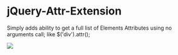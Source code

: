 # jQuery-Attr-Extension
Simply adds ability to get a full list of Elements Attributes using no arguments call; like $('div').attr();

<img src="https://cdn.rawgit.com/JDMcKinstry/jQuery-Attr-Extension/master/2016-08-06_1321.png" />
